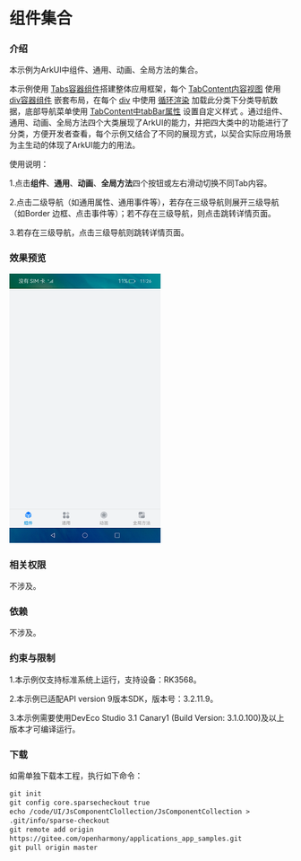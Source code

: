 # 组件集合

### 介绍

本示例为ArkUI中组件、通用、动画、全局方法的集合。

本示例使用 [Tabs容器组件](https://gitee.com/openharmony/docs/blob/master/zh-cn/application-dev/reference/arkui-js/js-components-container-tabs.md)搭建整体应用框架，每个 [TabContent内容视图](https://gitee.com/openharmony/docs/blob/master/zh-cn/application-dev/reference/arkui-js/js-components-container-tab-content.md) 使用 [div容器组件](https://gitee.com/openharmony/docs/blob/master/zh-cn/application-dev/reference/arkui-js/js-components-container-div.md) 嵌套布局，在每个 [div](https://gitee.com/openharmony/docs/blob/master/zh-cn/application-dev/reference/arkui-js/js-components-container-div.md) 中使用 [循环渲染](https://gitee.com/openharmony/docs/blob/master/zh-cn/application-dev/reference/arkui-js/js-components-common-attributes.md) 加载此分类下分类导航数据，底部导航菜单使用 [TabContent中tabBar属性](https://gitee.com/openharmony/docs/blob/master/zh-cn/application-dev/reference/arkui-js/js-components-container-tab-content.md) 设置自定义样式 。通过组件、通用、动画、全局方法四个大类展现了ArkUI的能力，并把四大类中的功能进行了分类，方便开发者查看，每个示例又结合了不同的展现方式，以契合实际应用场景为主生动的体现了ArkUI能力的用法。

使用说明：

1.点击**组件**、**通用**、**动画**、**全局方法**四个按钮或左右滑动切换不同Tab内容。

2.点击二级导航（如通用属性、通用事件等），若存在三级导航则展开三级导航（如Border 边框、点击事件等）；若不存在三级导航，则点击跳转详情页面。

3.若存在三级导航，点击三级导航则跳转详情页面。

### 效果预览

![component](screenshots/devices/component.png)

### 相关权限

不涉及。

### 依赖

不涉及。

### 约束与限制

1.本示例仅支持标准系统上运行，支持设备：RK3568。

2.本示例已适配API version 9版本SDK，版本号：3.2.11.9。

3.本示例需要使用DevEco Studio 3.1 Canary1 (Build Version: 3.1.0.100)及以上版本才可编译运行。

### 下载

如需单独下载本工程，执行如下命令：
```
git init
git config core.sparsecheckout true
echo /code/UI/JsComponentClollection/JsComponentCollection > .git/info/sparse-checkout
git remote add origin https://gitee.com/openharmony/applications_app_samples.git
git pull origin master
```